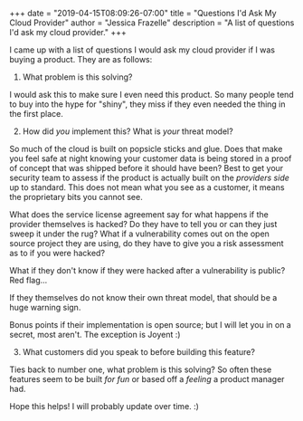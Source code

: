 +++
date = "2019-04-15T08:09:26-07:00"
title = "Questions I'd Ask My Cloud Provider"
author = "Jessica Frazelle"
description = "A list of questions I'd ask my cloud provider."
+++

I came up with a list of questions I would ask my cloud provider if I was
buying a product. They are as follows:

1. What problem is this solving?

I would ask this to make sure I even need this product. So many people tend to
buy into the hype for "shiny", they miss if they even needed the thing in the
first place.

2. How did _you_ implement this? What is _your_ threat model?

So much of the cloud is built on popsicle sticks and glue. Does that make you
feel safe at night knowing your customer data is being stored in a proof of
concept that was shipped before it should have been? Best to get your security
team to assess if the product is actually built on the _providers side_ up to
standard. This does not mean what you see as a customer, it means the
proprietary bits you cannot see.

What does the service license agreement say for what happens if the provider
themselves is hacked? Do they have to tell you or can they just sweep it under
the rug? What if a vulnerability comes out on the open source project they are
using, do they have to give you a risk assessment as to if you were hacked?

What if they don't know if they were hacked after a vulnerability is public? 
Red flag...

If they themselves do not know their own threat model, that should be a huge
warning sign. 

Bonus points if their implementation is open source; but I will let you in on
a secret, most aren't. The exception is Joyent :)

3. What customers did you speak to before building this feature?

Ties back to number one, what problem is this solving? So often these features
seem to be built _for fun_ or based off a _feeling_ a product manager had.

Hope this helps! I will probably update over time. :)
